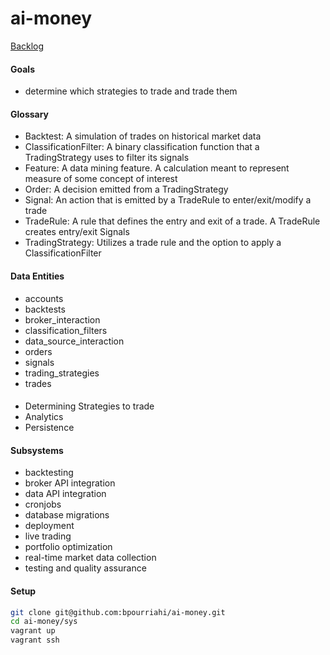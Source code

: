 # ai-money
[Backlog](https://trello.com/b/JIK5gFh8/tradesys)

#### Goals
- determine which strategies to trade and trade them

#### Glossary
- Backtest: A simulation of trades on historical market data
- ClassificationFilter: A binary classification function that a TradingStrategy uses to filter its signals
- Feature: A data mining feature. A calculation meant to represent measure of some concept of interest
- Order: A decision emitted from a TradingStrategy
- Signal: An action that is emitted by a TradeRule to enter/exit/modify a trade
- TradeRule: A rule that defines the entry and exit of a trade. A TradeRule creates entry/exit Signals
- TradingStrategy: Utilizes a trade rule and the option to apply a ClassificationFilter

#### Data Entities
- accounts
- backtests
- broker_interaction
- classification_filters
- data_source_interaction
- orders
- signals
- trading_strategies
- trades

#### 
- Determining Strategies to trade
- Analytics
- Persistence

#### Subsystems
- backtesting
- broker API integration
- data API integration
- cronjobs
- database migrations
- deployment
- live trading
- portfolio optimization
- real-time market data collection
- testing and quality assurance

#### Setup
```sh
git clone git@github.com:bpourriahi/ai-money.git
cd ai-money/sys
vagrant up
vagrant ssh
```
